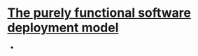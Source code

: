 # [The purely functional software deployment model](https://nixos.org/~eelco/pubs/phd-thesis.pdf)
- 